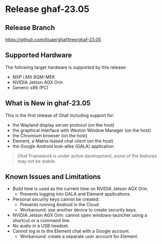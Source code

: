 <!--
    Copyright 2022-2023 TII (SSRC) and the Ghaf contributors
    SPDX-License-Identifier: CC-BY-SA-4.0
-->

# Release ghaf-23.05


## Release Branch

<https://github.com/tiiuae/ghaf/tree/ghaf-23.05>


## Supported Hardware

The following target hardware is supported by this release:

* NXP i.MX 8QM-MEK
* NVIDIA Jetson AGX Orin
* Generic x86 (PC)


## What is New in ghaf-23.05

This is the first release of Ghaf including support for:

* the Wayland display server protocol (on the host)
* the graphical interface with Weston Window Manager (on the host)
* the Chromium browser (on the host)
* Element, a Matrix-based chat client (on the host)
* the Google Android look-alike (GALA) application

> Ghaf Framework is under active development, some of the features may not be stable.


## Known Issues and Limitations

* Build time is used as the current time on NVIDIA Jetson AGX Orin.
  * Prevents logging into GALA and Element applications.
* Personal security keys cannot be created:
  * Prevents running Android in the Cloud.
  * Workaround: use another device to create security keys.
* NVIDIA Jetson AGX Orin: сannot open windows-launcher using a shortcut or a command line.
* No audio in a USB headset.
* Cannot log in to the Element chat with a Google account.
  * Workaround: create a separate user account for Element.